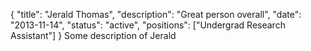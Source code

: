 {
	"title": "Jerald Thomas",
	"description": "Great person overall",
	"date": "2013-11-14",
	"status": "active",
	"positions": ["Undergrad Research Assistant"]
}
Some description of Jerald